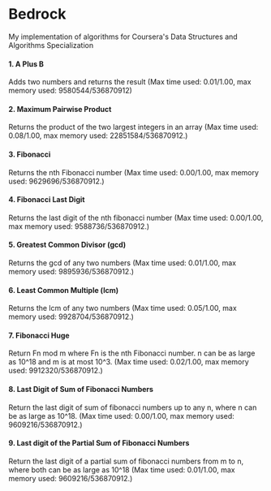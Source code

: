 # Bedrock
My implementation of algorithms for Coursera's Data Structures and Algorithms Specialization

#### 1. A Plus B 
Adds two numbers and returns the result (Max time used: 0.01/1.00, max memory used: 9580544/536870912)

#### 2. Maximum Pairwise Product 
Returns the product of the two largest integers in an array (Max time used: 0.08/1.00, max memory used: 22851584/536870912.)

#### 3. Fibonacci
Returns the nth Fibonacci number (Max time used: 0.00/1.00, max memory used: 9629696/536870912.)

#### 4. Fibonacci Last Digit
Returns the last digit of the nth fibonacci number (Max time used: 0.00/1.00, max memory used: 9588736/536870912.)

#### 5. Greatest Common Divisor (gcd)
Returns the gcd of any two numbers (Max time used: 0.01/1.00, max memory used: 9895936/536870912.)

#### 6. Least Common Multiple (lcm)
Returns the lcm of any two numbers (Max time used: 0.05/1.00, max memory used: 9928704/536870912.)

#### 7. Fibonacci Huge
Return Fn mod m where Fn is the nth Fibonacci number. n can be as large as 10^18 and m is at most 10^3. (Max time used: 0.02/1.00, max memory used: 9912320/536870912.)

#### 8. Last Digit of Sum of Fibonacci Numbers
Return the last digit of sum of fibonacci numbers up to any n, where n can be as large as 10^18. (Max time used: 0.00/1.00, max memory used: 9609216/536870912.)

#### 9. Last digit of the Partial Sum of Fibonacci Numbers
Return the last digit of a partial sum of fibonacci numbers from m to n, where both can be as large as 10^18 (Max time used: 0.01/1.00, max memory used: 9609216/536870912.)
